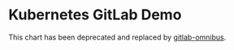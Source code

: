 # Kubernetes GitLab Demo

This chart has been deprecated and replaced by [gitlab-omnibus](../gitlab-omnibus).